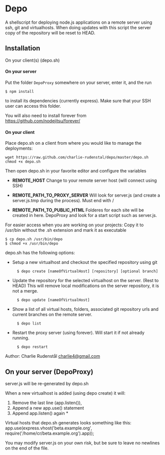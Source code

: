 Depo
====

A shellscript for deploying node.js applications on a remote server using ssh, git and virtualhosts. When doing updates with this script the server copy of the repository will be reset to HEAD.

Installation
--------------------------
On your client(s) (depo.sh)

#### On your server

Put the folder ``DepoProxy`` somewhere on your server, enter it, and the run

	$ npm install

to install its dependencies (currently express).
Make sure that your SSH user can access this folder.

You will also need to install forever from https://github.com/nodejitsu/forever/

#### On your client

Place depo.sh on a client from where you would like to manage the deployments:

	wget https://raw.github.com/charlie-rudenstal/depo/master/depo.sh
	chmod +x depo.sh

Then open depo.sh in your favorite editor and configure the variables
* __REMOTE\_HOST__
  Change to your remote server host (will connect using SSH)

* __REMOTE\_PATH\_TO\_PROXY\_SERVER__
  Will look for server.js (and create a server.js.tmp during the process). Must end with /

* __REMOTE\_PATH\_TO\_PUBLIC\_HTML__
  Folderes for each site will be created in here. DepoProxy and look for a start script such as server.js.

For easier access when you are working on your projects:
Copy it to /usr/bin without the .sh extension and mark it as executable 
	
	$ cp depo.sh /usr/bin/depo
	$ chmod +x /usr/bin/depo

depo.sh has the following options:

- Setup a new virtualhost and checkout the specified repository using git
	
		$ depo create [nameOfVirtualHost] [repository] [optional branch]    

- Update the repository for the selected virtualhost on the server. (Rest to HEAD) 
  This will remove local modifications on the server repository, it is not a merge.

		$ depo update [nameOfVirtualHost]

- Show a list of all virtual hosts, folders, associated git repository urls and current branches on the remote server. 

		$ depo list

- Restart the proxy server (using forever). Will start it if not already running.
	
		$ depo restart

Author: Charlie Rudenstål <charlie4@gmail.com>


On your server (DepoProxy)
-------------------------



server.js will be re-generated by depo.sh

When a new virtualhost is added (using depo create) it will: 
1. Remove the last line (app.listen()), 
2. Append a new app.use() statement
3. Append app.listen() again *

Virtual hosts that depo.sh generates looks something like this:
	app.use(express.vhost('beta.example.org', require('/home/cr/beta.example.org').app));

You may modify server.js on your own risk, but be 
sure to leave no newlines on the end of the file.

